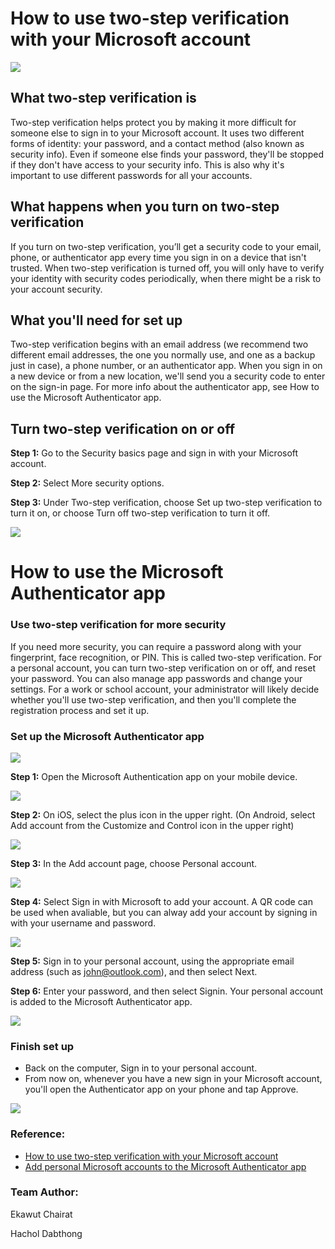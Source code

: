 # How to use two-step verification with your Microsoft account

![](img/MSA_logo.png)

## What two-step verification is

Two-step verification helps protect you by making it more difficult for someone else to sign in to your Microsoft account. It uses two different forms of identity: your password, and a contact method (also known as security info). Even if someone else finds your password, they'll be stopped if they don't have access to your security info. This is also why it's important to use different passwords for all your accounts.

## What happens when you turn on two-step verification

If you turn on two-step verification, you’ll get a security code to your email, phone, or authenticator app every time you sign in on a device that isn't trusted. When two-step verification is turned off, you will only have to verify your identity with security codes periodically, when there might be a risk to your account security.

## What you'll need for set up

Two-step verification begins with an email address (we recommend two different email addresses, the one you normally use, and one as a backup just in case), a phone number, or an authenticator app. When you sign in on a new device or from a new location, we'll send you a security code to enter on the sign-in page. For more info about the authenticator app, see How to use the Microsoft Authenticator app.

## Turn two-step verification on or off

**Step 1:** Go to the Security basics page and sign in with your Microsoft account.

**Step 2:** Select More security options.

**Step 3:** Under Two-step verification, choose Set up two-step verification to turn it on, or choose Turn off two-step verification to turn it off.

![](img/MSA_enable2step.png)

# How to use the Microsoft Authenticator app

### Use two-step verification for more security

If you need more security, you can require a password along with your fingerprint, face recognition, or PIN. This is called two-step verification. For a personal account, you can turn two-step verification on or off, and reset your password. You can also manage app passwords and change your settings. For a work or school account, your administrator will likely decide whether you'll use two-step verification, and then you'll complete the registration process and set it up.

### Set up the Microsoft Authenticator app

![](img/MS_authenticator_app.png)

**Step 1:** Open the Microsoft Authentication app on your mobile device.

![](img/MSA_step1.png)

**Step 2:** On iOS, select the plus icon in the upper right. (On Android, select Add account from the Customize and Control icon in the upper right)

![](img/MSA_step2.png)

**Step 3:** In the Add account page, choose Personal account.

![](img/MSA_step3.png)

**Step 4:** Select Sign in with Microsoft to add your account. A QR code can be used when avaliable, but you can alway add your account by signing in with your username and password.

![](img/MSA_step4.png)

**Step 5:** Sign in to your personal account, using the appropriate email address (such as john@outlook.com), and then select Next.

**Step 6:** Enter your password, and then select Signin. Your personal account is added to the Microsoft Authenticator app.

![](img/MSA_step5.png)

### Finish set up

* Back on the computer, Sign in to your personal account.
* From now on, whenever you have a new sign in your Microsoft account, you'll open the Authenticator app on your phone and tap Approve.

![](img/MSA_login1.png)

### Reference:
* [How to use two-step verification with your Microsoft account](https://support.microsoft.com/en-us/account-billing/how-to-use-two-step-verification-with-your-microsoft-account-c7910146-672f-01e9-50a0-93b4585e7eb4)
* [Add personal Microsoft accounts to the Microsoft Authenticator app](https://docs.microsoft.com/en-us/azure/active-directory/user-help/user-help-auth-app-add-personal-ms-account)

### Team Author:
Ekawut Chairat

Hachol Dabthong

